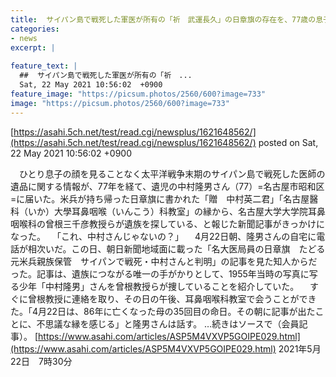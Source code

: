 ```yaml
---
title:  サイパン島で戦死した軍医が所有の「祈　武運長久」の日章旗の存在を、77歳の息子は知った  
categories:
- news
excerpt: |
  
feature_text: |
  ##  サイパン島で戦死した軍医が所有の「祈　...
  Sat, 22 May 2021 10:56:02  +0900
feature_image: "https://picsum.photos/2560/600?image=733"
image: "https://picsum.photos/2560/600?image=733"
---
```


[https://asahi.5ch.net/test/read.cgi/newsplus/1621648562/](https://asahi.5ch.net/test/read.cgi/newsplus/1621648562/)
posted on Sat, 22 May 2021 10:56:02  +0900

<!--more-->

　ひとり息子の顔を見ることなく太平洋戦争末期のサイパン島で戦死した医師の遺品に関する情報が、77年を経て、遺児の中村隆男さん（77）=名古屋市昭和区=に届いた。米兵が持ち帰った日章旗に書かれた「贈　中村英二君」「名古屋醫科（いか）大學耳鼻咽喉（いんこう）科教室」の縁から、名古屋大学大学院耳鼻咽喉科の曾根三千彦教授らが遺族を探している、と報じた新聞記事がきっかけになった。 　「これ、中村さんじゃないの？」 　4月22日朝、隆男さんの自宅に電話が相次いだ。この日、朝日新聞地域面に載った「名大医局員の日章旗　たどる　元米兵親族保管　サイパンで戦死・中村さんと判明」の記事を見た知人からだった。記事は、遺族につながる唯一の手がかりとして、1955年当時の写真に写る少年「中村隆男」さんを曾根教授らが捜していることを紹介していた。 　すぐに曾根教授に連絡を取り、その日の午後、耳鼻咽喉科教室で会うことができた。「4月22日は、86年に亡くなった母の35回目の命日。その朝に記事が出たことに、不思議な縁を感じる」と隆男さんは話す。 …続きはソースで（会員記事）。 [https://www.asahi.com/articles/ASP5M4VXVP5GOIPE029.html](https://www.asahi.com/articles/ASP5M4VXVP5GOIPE029.html) 2021年5月22日　7時30分
